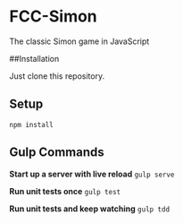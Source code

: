 # FCC-Simon

The classic Simon game in JavaScript

##Installation

Just clone this repository.

## Setup

`npm install`

## Gulp Commands

**Start up a server with live reload**
`gulp serve`

**Run unit tests once**
`gulp test`

**Run unit tests and keep watching**
`gulp tdd`
